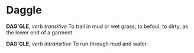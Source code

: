 # Daggle

**DAG'GLE**, _verb transitive_ To trail in mud or wet grass; to befoul; to dirty, as the lower end of a garment.

**DAG'GLE**, _verb intransitive_ To run through mud and water.